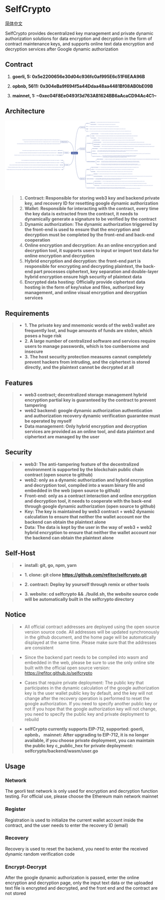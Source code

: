 # SelfCrypto

[简体中文][1]

SelfCrypto provides decentralized key management and private dynamic authorization solutions for data encryption and decryption in the form of contract maintenance keys, and supports online text data encryption and decryption services after Google dynamic authorization

## Contract

1. **goerli, 5: 0x5e2200656e30d04c936fc0af995E6c51F6EAA96B**

2. **opbnb, 5611: 0x304eBa9f694f5a44Ddaa48aa4481Bf08AB0bE09B**

2. **mainnet, 1: ~0xec04F8Ee0493f3d763AB1624BB6aAcaCD94Ac4C1~**

## Architecture

![/docs/selfcrypto-en.png](/docs/selfcrypto-en.png)

> 1. **Contract: Responsible for storing web3 key and backend private key, and recovery ID for resetting google dynamic authorization**
> 2. **Wallet: Responsible for interacting with the contract, every time the key data is extracted from the contract, it needs to dynamically generate a signature to be verified by the contract**
> 3. **Dynamic authorization: The dynamic authorization triggered by the front-end is used to ensure that the encryption and decryption must be completed by the front-end and back-end cooperation**
> 4. **Online encryption and decryption: As an online encryption and decryption tool, it supports users to input or import text data for online encryption and decryption**
> 5. **Hybrid encryption and decryption: the front-end part is responsible for encrypting and decrypting plaintext, the back-end part processes ciphertext, key separation and double-layer hybrid encryption ensure high security of plaintext data**
> 6. **Encrypted data hosting: Officially provide ciphertext data hosting in the form of key/value and files, authorized key management, and online visual encryption and decryption services**

## Requirements
> - **1. The private key and mnemonic words of the web3 wallet are frequently lost, and huge amounts of funds are stolen, which poses a huge risk**
> - **2. A large number of centralized software and services require users to manage passwords, which is too cumbersome and insecure**
> - **3. The host security protection measures cannot completely prevent hackers from intruding, and the ciphertext is stored directly, and the plaintext cannot be decrypted at all**

## Features
> - **web3 contract; decentralized storage management hybrid encryption partial key is guaranteed by the contract to prevent tampering**
> - **web2 backend: google dynamic authorization authentication and authorization recovery dynamic verification guarantee must be operated by myself**
> - **Data management: Only hybrid encryption and decryption services are provided as an online tool, and data plaintext and ciphertext are managed by the user**

## Security
> - **web3: The anti-tampering feature of the decentralized environment is supported by the blockchain public chain contract (open source to github)**
> - **web2: only as a dynamic authorization and hybrid encryption and decryption tool, compiled into a wasm binary file and embedded in the web (open source to github)**
> - **Front-end: only as a contract interaction and online encryption and decryption tool, it needs to cooperate with the back-end through google dynamic authorization (open source to github)**
> - **Key: The key is maintained by web3 contract + web2 dynamic calculation to ensure that neither the wallet account nor the backend can obtain the plaintext alone**
> - **Data: The data is kept by the user in the way of web3 + web2 hybrid encryption to ensure that neither the wallet account nor the backend can obtain the plaintext alone**

## Self-Host

> - **install: git, go, npm, yarn**

> - **1. clone: git clone https://github.com/refitor/selfcrypto.git**

> - **2. contract: Deploy by yourself through remix or other tools**

> - **3. website: cd selfcrypto && ./build.sh, the website source code will be automatically built in the selfcrypto directory**

## Notice

> - All official contract addresses are deployed using the open source version source code. All addresses will be updated synchronously in the github document, and the home page will be automatically displayed at the same time. Please make sure that the addresses are consistent

> - Since the backend part needs to be compiled into wasm and embedded in the web, please be sure to use the only online site built with the official open source version: https://refitor.github.io/selfcrypto

> - Cases that require private deployment: The public key that participates in the dynamic calculation of the google authorization key is the user wallet public key by default, and the key will not change after the recovery operation is performed to reset the google authorization. If you need to specify another public key or not If you hope that the google authorization key will not change, you need to specify the public key and private deployment to rebuild

> - **selfCrypto currently supports EIP-712, supported: goerli, opbnb， mainnet: After upgrading to EIP-712, it is no longer available, if you choose private deployment, you can maintain the public key c_public_hex for private deployment: selfcrypto/backend/wasm/user.go** 

## Usage

### Network
The georli test network is only used for encryption and decryption function testing. For official use, please choose the Ethereum main network mainnet

### Register
Registration is used to initialize the current wallet account inside the contract, and the user needs to enter the recovery ID (email)

### Recovery
Recovery is used to reset the backend, you need to enter the received dynamic random verification code

### Encrypt-Decrypt
After the google dynamic authorization is passed, enter the online encryption and decryption page, only the input text data or the uploaded text file is encrypted and decrypted, and the front end and the contract are not stored

[1]: /docs/README-zh.md

